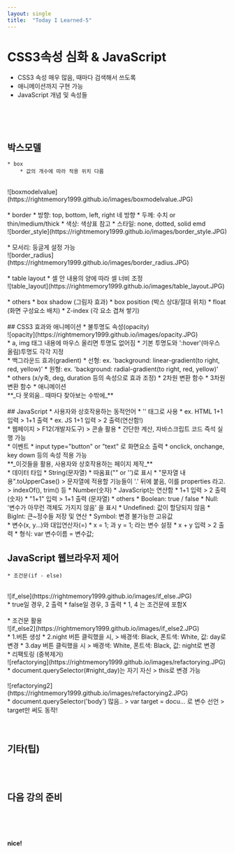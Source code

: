 ```yaml
---
layout: single
title:  "Today I Learned-5"
---
```


# CSS3속성 심화 & JavaScript
  * CSS3 속성 매우 많음, 때마다 검색해서 쓰도록
  * 애니메이션까지 구현 가능
  * JavaScript 개념 및 속성들

<br>
<br>
<br>

## 박스모델
	* box
		* 값의 개수에 따라 적용 위치 다름
<br>
![boxmodelvalue](https://rightmemory1999.github.io/images/boxmodelvalue.JPG)
<br>
<br>
	* border
		* 방향: top, bottom, left, right 네 방향
		* 두께: 수치 or thin/medium/thick
		* 색상: 색상표 참고
		* 스타일: none, dotted, solid emd
<br>
![border_style](https://rightmemory1999.github.io/images/border_style.JPG)
<br>
<br>
		* 모서리: 둥글게 설정 가능
<br>
![border_radius](https://rightmemory1999.github.io/images/border_radius.JPG)
<br>
<br>
	* table layout
		* 셀 안 내용의 양에 따라 셀 너비 조정
<br>
![table_layout](https://rightmemory1999.github.io/images/table_layout.JPG)
<br>
	
<br>
	* others
		* box shadow (그림자 효과)
		* box position (박스 상대/절대 위치)
		* float (화면 구성요소 배치)
		* Z-index (각 요소 겹쳐 쌓기)
	
<br>
<br>
## CSS3 효과와 애니메이션
	* 불투명도 속성(opacity)
<br>
![opacity](https://rightmemory1999.github.io/images/opacity.JPG)
<br>
		* a, img 태그 내용에 마우스 올리면 투명도 없어짐
		* 기본 투명도와 ':hover'(마우스 올림)투명도 각각 지정
<br>
	* 백그라운드 효과(gradient)
		* 선형: ex. 'background: linear-gradient(to right, red, yellow)'
		* 원형: ex. 'background: radial-gradient(to right, red, yellow)'
<br>
	* others (x/y축, deg, duration 등의 속성으로 효과 조정)
		* 2차원 변환 함수
		* 3차원 변환 함수
		* 애니메이션
<br>
			**_다 못외움.. 때마다 찾아보는 수밖에_**
<br>
<br>
## JavaScript
	* 사용자와 상호작용하는 동적언어
	* '<script></script>' 태그로 사용
		* ex. HTML 1+1 입력 > 1+1 출력
		* ex. JS 1+1 입력 > 2 출력(연산함!)
<br>
	* 웹페이지 > F12(개발자도구) > 콘솔 활용
		* 간단한 계산, 자바스크립트 코드 즉석 실행 가능
<br>
	* 이벤트
		* input type="button" or "text" 로 화면요소 출력
		* onclick, onchange, key down 등의 속성 적용 가능
<br>
			**_이것들을 활용, 사용자와 상호작용하는 페이지 제작_**
<br>
	* 데이터 타입
		* String(문자열)
			* 따옴표("" or '')로 표시
			* "문자열 내용".toUpperCase()
        > 문자열에 적용할 기능들이 '.' 뒤에 붙음, 이를 properties 라고.
        > indexOf(), trim() 등
		* Number(숫자)
			* JavaScript는 연산함
			* 1+1 입력 > 2 출력 (숫자)
			* "1+1" 입력 > 1+1 출력 (문자열)
		* others
			* Boolean: true / false
			* Null: '변수가 아무런 객체도 가지지 않음' 을 표시
			* Undefined: 값이 할당되지 않음
			* BigInt: 큰~정수들 저장 및 연산
			* Symbol: 변경 불가능한 고유값
<br>
	* 변수(x, y...)와 대입연산자(=)
		* x = 1; 과 y = 1; 라는 변수 설정
		* x + y 입력 > 2 출력
		* 형식: var 변수이름 = 변수값;
	
## JavaScript 웹브라우저 제어
	* 조건문(if - else)
<br>
![if_else](https://rightmemory1999.github.io/images/if_else.JPG)
<br>
		* true일 경우, 2 출력
		* false일 경우, 3 출력
		* 1, 4 는 조건문에 포함X
<br>
<br>
	* 조건문 활용
<br>
![if_else2](https://rightmemory1999.github.io/images/if_else2.JPG)
<br>
		* 1.버튼 생성
		* 2.night 버튼 클릭했을 시,
			> 배경색: Black, 폰트색: White, 값: day로 변경
		* 3.day 버튼 클릭했을 시
			> 배경색: White, 폰트색: Black, 값: night로 변경
<br>
	* 리팩토링	(중복제거)
<br>
![refactorying](https://rightmemory1999.github.io/images/refactorying.JPG)
<br>
		* document.querySelector(#night_day)는 자기 자신
			> this로 변경 가능
<br>
<br>
![refactorying2](https://rightmemory1999.github.io/images/refactorying2.JPG)
<br>
		* document.querySelector('body') 많음..
			> var target = docu... 로 변수 선언
			> target만 써도 동작!

		
<br>
<br>
<br>

## 기타(팁)


<br>
<br>


## 다음 강의 준비


<br>
<br>
<br>

**nice!**
